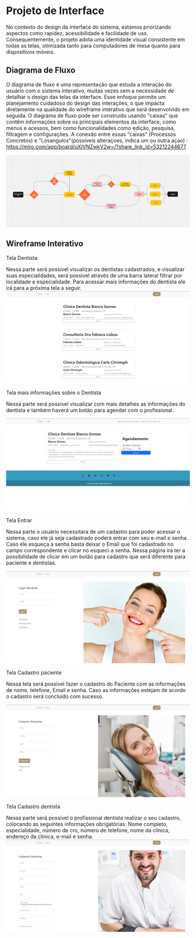 
# Projeto de Interface


No contexto do design da interface do sistema, estamos priorizando aspectos como rapidez, acessibilidade e facilidade de uso. Consequentemente, o projeto adota uma identidade visual consistente em todas as telas, otimizada tanto para computadores de mesa quanto para dispositivos móveis. 

## Diagrama de Fluxo

O diagrama de fluxo é uma representação que estuda a interação do usuário com o sistema interativo, muitas vezes sem a necessidade de detalhar o design das telas da interface. Esse enfoque permite um planejamento cuidadoso do design das interações, o que impacta diretamente na qualidade do wireframe interativo que será desenvolvido em seguida. O diagrama de fluxo pode ser construído usando "caixas" que contêm informações sobre os principais elementos da interface, como menus e acessos, bem como funcionalidades como edição, pesquisa, filtragem e configurações. A conexão entre essas "caixas" (Processos Concretos)  e "Losangulos"(possiveis alteraçoes, indica um ou outra açao) : https://miro.com/app/board/uXjVNZwkV2w=/?share_link_id=53212244677


![Imagem 05 Diagrama de Fluxo 2](img/Diagrama3.png)

## Wireframe Interativo 

Tela Dentista

Nessa parte será possível visualizar os dentistas cadastrados, e visualizar suas especialidades, será possível através de uma barra lateral filtrar por localidade e especialidade. Para acessar mais informações do dentista ele irá para a próxima tela a seguir.   
![Imagem 06 Tela Lista de Dentistas](img/TelaListaDentista.png)

Tela mais informações sobre o Dentista 

Nessa parte será possível visualizar com mais detalhes as informações do dentista e também haverá um botão para agendar com o profissional. 

![Imagem 07 Tela Mais Informaçoes sobre os Dentistas](img/TelaDetalheDentista.png)

Tela Entrar 

Nessa parte o usuário necessitara de um cadastro para poder acessar o sistema, caso ele já seja cadastrado poderá entrar com seu e-mail e senha. Caso ele esqueça a senha basta deixar o Email que foi cadastrado no campo correspondente e clicar no esqueci a senha. Nessa página irá ter a possibilidade de clicar em um botão para cadastro que será diferente para paciente e dentistas. 

![Imagem 08 Tela Login](img/TelaLogin.png)

Tela Cadastro paciente 

Nessa tela será possível fazer o cadastro do Paciente com as informações de nome, telefone, Email e senha. Caso as informações estejam de acordo o cadastro será concluído com sucesso. 

![Imagem 09 Tela Cadastro Paciente](img/TelaCadastroCliente.png)

Tela Cadastro dentista 

Nessa parte será possível o profissional dentista realizar o seu cadastro, colocando as seguintes informações obrigatórias: Nome completo, especialidade, número de cro, número de telefone, nome da clínica, endereço da clínica, e-mail e senha. 
![Imagem 10 Tela Cadastro Dentista](img/TelaCadastroDentista.png)
